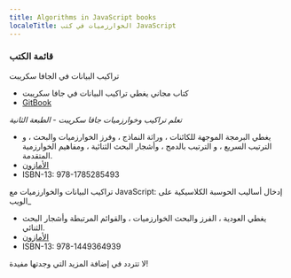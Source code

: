```yaml
---
title: Algorithms in JavaScript books
localeTitle: الخوارزميات في كتب JavaScript
---
```

### قائمة الكتب

تراكيب البيانات في الجافا سكريبت

*   كتاب مجاني يغطي تراكيب البيانات في جافا سكريبت
*   [GitBook](https://www.gitbook.com/book/pmary/data-structure-in-javascript/details)

_تعلم تراكيب وخوارزميات جافا سكريبت - الطبعة الثانية_

*   يغطي البرمجة الموجهة للكائنات ، وراثة النماذج ، وفرز الخوارزميات والبحث ، و الترتيب السريع ، و الترتيب بالدمج ، وأشجار البحث الثنائية ، ومفاهيم الخوارزمية المتقدمة.
*   [الأمازون](https://www.amazon.com/Learning-JavaScript-Data-Structures-Algorithms/dp/1785285491)
*   ISBN-13: 978-1785285493

تراكيب البيانات والخوارزميات مع JavaScript: إدخال أساليب الحوسبة الكلاسيكية على الويب_

*   يغطي العودية ، الفرز والبحث الخوارزميات ، والقوائم المرتبطة وأشجار البحث الثنائي.
*   [الأمازون](https://www.amazon.com/Data-Structures-Algorithms-JavaScript-approaches/dp/1449364934)
*   ISBN-13: 978-1449364939

لا تتردد في إضافة المزيد التي وجدتها مفيدة!
